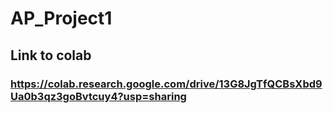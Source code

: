 # AP_Project1
## Link to colab
### https://colab.research.google.com/drive/13G8JgTfQCBsXbd9Ua0b3qz3goBvtcuy4?usp=sharing
